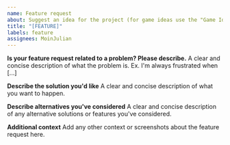 ```yaml
---
name: Feature request
about: Suggest an idea for the project (for game ideas use the "Game Idea Template")
title: "[FEATURE]"
labels: feature
assignees: MoinJulian
---
```


**Is your feature request related to a problem? Please describe.**
A clear and concise description of what the problem is. Ex. I'm always frustrated when [...]

**Describe the solution you'd like**
A clear and concise description of what you want to happen.

**Describe alternatives you've considered**
A clear and concise description of any alternative solutions or features you've considered.

**Additional context**
Add any other context or screenshots about the feature request here.
